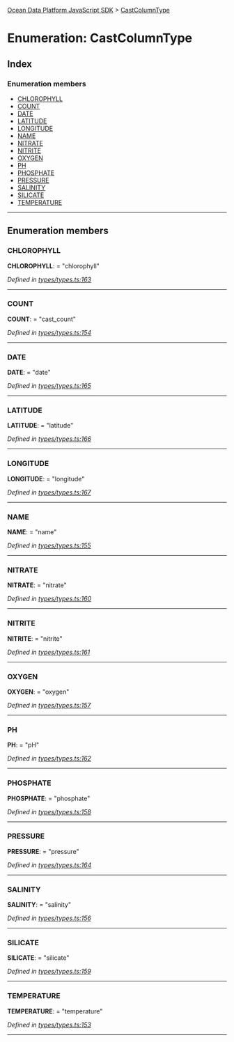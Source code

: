 [Ocean Data Platform JavaScript SDK](../README.md) > [CastColumnType](../enums/castcolumntype.md)

# Enumeration: CastColumnType

## Index

### Enumeration members

* [CHLOROPHYLL](castcolumntype.md#chlorophyll)
* [COUNT](castcolumntype.md#count)
* [DATE](castcolumntype.md#date)
* [LATITUDE](castcolumntype.md#latitude)
* [LONGITUDE](castcolumntype.md#longitude)
* [NAME](castcolumntype.md#name)
* [NITRATE](castcolumntype.md#nitrate)
* [NITRITE](castcolumntype.md#nitrite)
* [OXYGEN](castcolumntype.md#oxygen)
* [PH](castcolumntype.md#ph)
* [PHOSPHATE](castcolumntype.md#phosphate)
* [PRESSURE](castcolumntype.md#pressure)
* [SALINITY](castcolumntype.md#salinity)
* [SILICATE](castcolumntype.md#silicate)
* [TEMPERATURE](castcolumntype.md#temperature)

---

## Enumeration members

<a id="chlorophyll"></a>

###  CHLOROPHYLL

**CHLOROPHYLL**:  = "chlorophyll"

*Defined in [types/types.ts:163](https://github.com/C4IROcean/ODP-sdk-js/blob/17df383/source/types/types.ts#L163)*

___
<a id="count"></a>

###  COUNT

**COUNT**:  = "cast_count"

*Defined in [types/types.ts:154](https://github.com/C4IROcean/ODP-sdk-js/blob/17df383/source/types/types.ts#L154)*

___
<a id="date"></a>

###  DATE

**DATE**:  = "date"

*Defined in [types/types.ts:165](https://github.com/C4IROcean/ODP-sdk-js/blob/17df383/source/types/types.ts#L165)*

___
<a id="latitude"></a>

###  LATITUDE

**LATITUDE**:  = "latitude"

*Defined in [types/types.ts:166](https://github.com/C4IROcean/ODP-sdk-js/blob/17df383/source/types/types.ts#L166)*

___
<a id="longitude"></a>

###  LONGITUDE

**LONGITUDE**:  = "longitude"

*Defined in [types/types.ts:167](https://github.com/C4IROcean/ODP-sdk-js/blob/17df383/source/types/types.ts#L167)*

___
<a id="name"></a>

###  NAME

**NAME**:  = "name"

*Defined in [types/types.ts:155](https://github.com/C4IROcean/ODP-sdk-js/blob/17df383/source/types/types.ts#L155)*

___
<a id="nitrate"></a>

###  NITRATE

**NITRATE**:  = "nitrate"

*Defined in [types/types.ts:160](https://github.com/C4IROcean/ODP-sdk-js/blob/17df383/source/types/types.ts#L160)*

___
<a id="nitrite"></a>

###  NITRITE

**NITRITE**:  = "nitrite"

*Defined in [types/types.ts:161](https://github.com/C4IROcean/ODP-sdk-js/blob/17df383/source/types/types.ts#L161)*

___
<a id="oxygen"></a>

###  OXYGEN

**OXYGEN**:  = "oxygen"

*Defined in [types/types.ts:157](https://github.com/C4IROcean/ODP-sdk-js/blob/17df383/source/types/types.ts#L157)*

___
<a id="ph"></a>

###  PH

**PH**:  = "pH"

*Defined in [types/types.ts:162](https://github.com/C4IROcean/ODP-sdk-js/blob/17df383/source/types/types.ts#L162)*

___
<a id="phosphate"></a>

###  PHOSPHATE

**PHOSPHATE**:  = "phosphate"

*Defined in [types/types.ts:158](https://github.com/C4IROcean/ODP-sdk-js/blob/17df383/source/types/types.ts#L158)*

___
<a id="pressure"></a>

###  PRESSURE

**PRESSURE**:  = "pressure"

*Defined in [types/types.ts:164](https://github.com/C4IROcean/ODP-sdk-js/blob/17df383/source/types/types.ts#L164)*

___
<a id="salinity"></a>

###  SALINITY

**SALINITY**:  = "salinity"

*Defined in [types/types.ts:156](https://github.com/C4IROcean/ODP-sdk-js/blob/17df383/source/types/types.ts#L156)*

___
<a id="silicate"></a>

###  SILICATE

**SILICATE**:  = "silicate"

*Defined in [types/types.ts:159](https://github.com/C4IROcean/ODP-sdk-js/blob/17df383/source/types/types.ts#L159)*

___
<a id="temperature"></a>

###  TEMPERATURE

**TEMPERATURE**:  = "temperature"

*Defined in [types/types.ts:153](https://github.com/C4IROcean/ODP-sdk-js/blob/17df383/source/types/types.ts#L153)*

___

